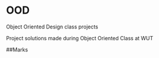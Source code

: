 # OOD
Object Oriented Design class projects

Project solutions made during Object Oriented Class at WUT

##Marks
